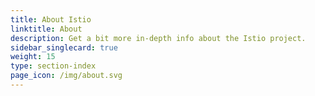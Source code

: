 ```yaml
---
title: About Istio
linktitle: About
description: Get a bit more in-depth info about the Istio project.
sidebar_singlecard: true
weight: 15
type: section-index
page_icon: /img/about.svg
---
```

